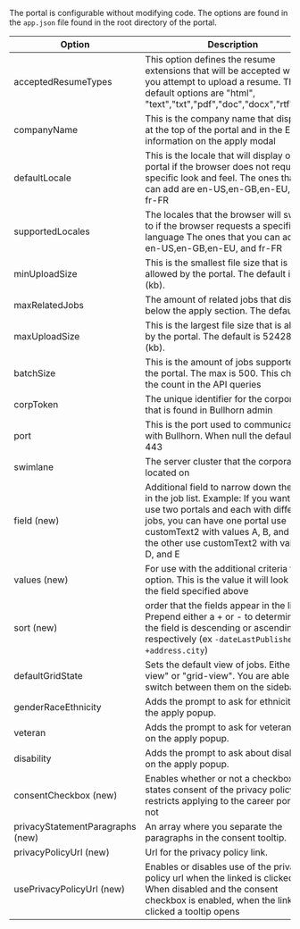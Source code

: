 The portal is configurable without modifying code.  The options are found in the `app.json` file found in the root directory of the portal.

| Option                           | Description                                                                                                                                                                                                                                              |
|----------------------------------|----------------------------------------------------------------------------------------------------------------------------------------------------------------------------------------------------------------------------------------------------------|
| acceptedResumeTypes              | This option defines the resume extensions that will be accepted when you attempt to upload a resume.  The default options are "html", "text","txt","pdf","doc","docx","rtf","odt".                                                                       |
| companyName                      | This is the company name that displays at the top of the portal and in the EEOC information on the apply modal                                                                                                                                           |
| defaultLocale                    | This is the locale that will display on the portal if the browser does not request a specific look and feel.  The ones that you can add are en-US,en-GB,en-EU, and fr-FR                                                                                 |
| supportedLocales                 | The locales that the browser will switch to if the browser requests a specific language The ones that you can add are en-US,en-GB,en-EU, and fr-FR                                                                                                       |
| minUploadSize                    | This is the smallest file size that is allowed by the portal.  The default is 4096 (kb).                                                                                                                                                                 |
| maxRelatedJobs                   | The amount of related jobs that displays below the apply section.  The default is 5.                                                                                                                                                                     |
| maxUploadSize                    | This is the largest file size that is allowed by the portal.  The default is 5242880 (kb).                                                                                                                                                               |
| batchSize                        | This is the amount of jobs supported by the portal.  The max is 500.  This changes the count in the API queries                                                                                                                                          |
| corpToken                        | The unique identifier for the corporation that is found in Bullhorn admin                                                                                                                                                                                |
| port                             | This is the port used to communicate with Bullhorn.  When null the default is 443                                                                                                                                                                        |
| swimlane                         | The server cluster that the corporation is located on                                                                                                                                                                                                    |
| field (new)                      | Additional field to narrow down the jobs in the job list.  Example: If you wanted to use two portals and each with different jobs, you can have one portal use customText2 with values A, B, and C and the other use customText2 with values C, D, and E |
| values (new)                     | For use with the additional criteria field option.  This is the value it will look for in the field specified above                                                                                                                                      |
| sort (new)                       | order that the fields appear in the list.   Prepend either a + or - to determine if the field is descending or ascending respectively (ex `-dateLastPublished` or `+address.city`)                                                                                                                    |
| defaultGridState                 | Sets the default view of jobs.  Either "list-view" or "grid-view".  You are able to switch between them on the sidebar                                                                                                                                   |
| genderRaceEthnicity              | Adds the prompt to ask for ethnicity on the apply popup.                                                                                                                                                                                                 |
| veteran                          | Adds the prompt to ask for veteran status on the apply popup.                                                                                                                                                                                            |
| disability                       | Adds the prompt to ask about disability on the apply popup.                                                                                                                                                                                              |
| consentCheckbox (new)            | Enables whether or not a checkbox that states consent of the privacy policy restricts applying to the career portal or not                                                                                                                               |
| privacyStatementParagraphs (new) | An array where you separate the paragraphs in the consent tooltip.                                                                                                                                                                                       |
| privacyPolicyUrl (new)           | Url for the privacy policy link.                                                                                                                                                                                                                         |
| usePrivacyPolicyUrl (new)        | Enables or disables use of the privacy policy url when the linked is clicked.   When disabled and the consent checkbox is enabled, when the link is clicked a tooltip opens                                                                              |
